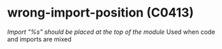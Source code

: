 # wrong-import-position (C0413)
*Import \"%s\" should be placed at the top of the module* Used when code
and imports are mixed

